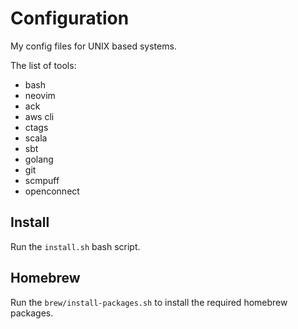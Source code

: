 # Configuration

My config files for UNIX based systems.

The list of tools:
 - bash
 - neovim
 - ack
 - aws cli
 - ctags
 - scala
 - sbt
 - golang
 - git
 - scmpuff
 - openconnect

## Install

Run the `install.sh` bash script.

## Homebrew

Run the `brew/install-packages.sh` to install the required homebrew packages.
